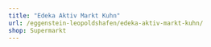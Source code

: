 ```yaml
---
title: "Edeka Aktiv Markt Kuhn"
url: /eggenstein-leopoldshafen/edeka-aktiv-markt-kuhn/
shop: Supermarkt
---
```

